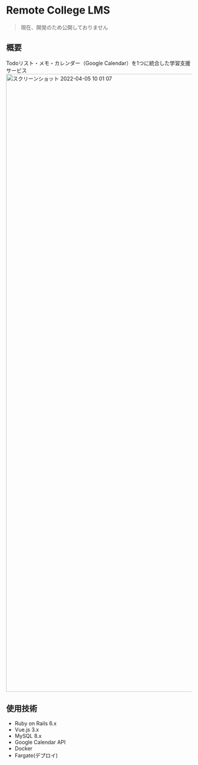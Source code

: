 # Remote College LMS
> 現在、開発のため公開しておりません

## 概要
Todoリスト・メモ・カレンダー（Google Calendar）を1つに統合した学習支援サービス
<img width="1676" alt="スクリーンショット 2022-04-05 10 01 07" src="https://user-images.githubusercontent.com/65525612/161657664-716656bf-e8b8-4602-ae85-d14e69a0abd3.png">

## 使用技術
- Ruby on Rails 6.x
- Vue.js 3.x
- MySQL 8.x
- Google Calendar API
- Docker
- Fargate(デプロイ)

